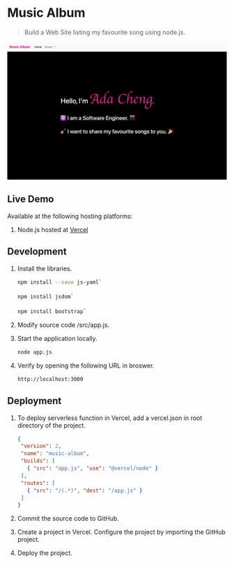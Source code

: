 # Music Album

> Build a Web Site listing my favourite song using node.js.

![Music Album Web Site Screenshot](images/music-album-vercel.png)

## Live Demo

Available at the following hosting platforms:
1. Node.js hosted at [Vercel](https://music-album-liart.vercel.app)

## Development

1. Install the libraries.

    ```bash
    npm install --save js-yaml`

    npm install jsdom`

    npm install bootstrap`
    ```

2. Modify source code /src/app.js.

3. Start the application locally.
    ```sh
    node app.js
    ```

4. Verify by opening the following URL in broswer.
    ```sh
    http://localhost:3000
    ```

## Deployment

1. To deploy serverless function in Vercel, add a vercel.json in root directory of the project.

    ```json
    {
     "version": 2,
     "name": "music-album",
     "builds": [
       { "src": "app.js", "use": "@vercel/node" }
     ],
     "routes": [
       { "src": "/(.*)", "dest": "/app.js" }
     ]
    }
    ```

2. Commit the source code to GitHub.

3. Create a project in Vercel.  Configure the project by importing the GitHub project.
4. Deploy the project.
